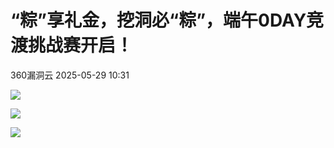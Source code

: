 #  “粽”享礼金，挖洞必“粽”，端午0DAY竞渡挑战赛开启！   
 360漏洞云   2025-05-29 10:31  
  
![](https://mmbiz.qpic.cn/mmbiz_gif/ibNDXshVhQuv4UFiaqdVdX9Ab806vwjS5WChwxv2FOOdic5RZFFmw6icSxiaz6OhJRE3zSTV9GhhmZNapLnianibxl6Lg/640?wx_fmt=gif "")  
  
![](https://mmecoa.qpic.cn/sz_mmecoa_png/GEQRwQFvibyJBZZHNl4iaSQ9CUzCPIgUyY96ajktPZlzqZWWqlu9ibsWrp9HN1yUrcyFuHUxYp2L6ptg1gDzaKZ6A/640?wx_fmt=png&from=appmsg "")  
  
![](https://mmecoa.qpic.cn/sz_mmecoa_jpg/GEQRwQFvibyJBZZHNl4iaSQ9CUzCPIgUyY4icycCFRibBpKUM8HiaAQdXibjMKSV8yGs7GyZLfQHiaBsg7VdL7uQx4icfg/640?wx_fmt=jpeg "")  
  
  
